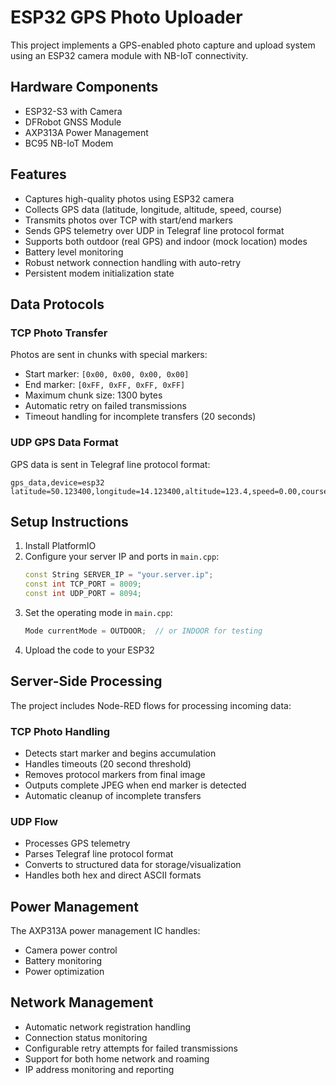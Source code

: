 # ESP32 GPS Photo Uploader

This project implements a GPS-enabled photo capture and upload system using an ESP32 camera module with NB-IoT connectivity.

## Hardware Components

- ESP32-S3 with Camera
- DFRobot GNSS Module
- AXP313A Power Management
- BC95 NB-IoT Modem

## Features

- Captures high-quality photos using ESP32 camera
- Collects GPS data (latitude, longitude, altitude, speed, course)
- Transmits photos over TCP with start/end markers
- Sends GPS telemetry over UDP in Telegraf line protocol format
- Supports both outdoor (real GPS) and indoor (mock location) modes
- Battery level monitoring
- Robust network connection handling with auto-retry
- Persistent modem initialization state

## Data Protocols

### TCP Photo Transfer
Photos are sent in chunks with special markers:
- Start marker: `[0x00, 0x00, 0x00, 0x00]`
- End marker: `[0xFF, 0xFF, 0xFF, 0xFF]`
- Maximum chunk size: 1300 bytes
- Automatic retry on failed transmissions
- Timeout handling for incomplete transfers (20 seconds)

### UDP GPS Data Format
GPS data is sent in Telegraf line protocol format:
```
gps_data,device=esp32 latitude=50.123400,longitude=14.123400,altitude=123.4,speed=0.00,course=0.00,satellites=0,battery=42
```

## Setup Instructions

1. Install PlatformIO
2. Configure your server IP and ports in `main.cpp`:
   ```cpp
   const String SERVER_IP = "your.server.ip";
   const int TCP_PORT = 8009;
   const int UDP_PORT = 8094;
   ```
3. Set the operating mode in `main.cpp`:
   ```cpp
   Mode currentMode = OUTDOOR;  // or INDOOR for testing
   ```
4. Upload the code to your ESP32

## Server-Side Processing

The project includes Node-RED flows for processing incoming data:

### TCP Photo Handling
- Detects start marker and begins accumulation
- Handles timeouts (20 second threshold)
- Removes protocol markers from final image
- Outputs complete JPEG when end marker is detected
- Automatic cleanup of incomplete transfers

### UDP Flow
- Processes GPS telemetry
- Parses Telegraf line protocol format
- Converts to structured data for storage/visualization
- Handles both hex and direct ASCII formats

## Power Management

The AXP313A power management IC handles:
- Camera power control
- Battery monitoring
- Power optimization

## Network Management

- Automatic network registration handling
- Connection status monitoring
- Configurable retry attempts for failed transmissions
- Support for both home network and roaming
- IP address monitoring and reporting
